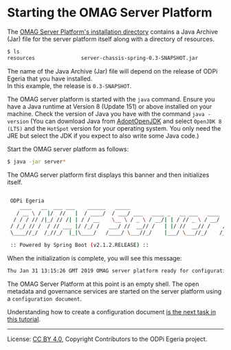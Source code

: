 <!-- SPDX-License-Identifier: CC-BY-4.0 -->
<!-- Copyright Contributors to the ODPi Egeria project. -->

# Starting the OMAG Server Platform

The [OMAG Server Platform's installation directory](../building-egeria-tutorial/task-installing-egeria.md)
contains a Java Archive (Jar) file for the server platform itself along with a directory of resources.

```bash
$ ls
resources				server-chassis-spring-0.3-SNAPSHOT.jar
```
The name of the Java Archive (Jar) file will
depend on the release of ODPi Egeria that you have installed.  
In this example, the release is `0.3-SNAPSHOT`.

The OMAG server platform is started with the `java` command.
Ensure you have a Java runtime at Version 8 (Update 151) or above installed on your machine.
Check the version of Java you have with the command `java -version`
(You can download Java from [AdoptOpenJDK](https://adoptopenjdk.net/) and select `OpenJDK 8 (LTS)`
and the `HotSpot` version for your operating system.
You only need the JRE but select the JDK if you expect to also write some Java code.)

Start the OMAG server platform as follows:

```bash
$ java -jar server*
```
The OMAG server platform first displays this banner and then initializes itself.

```bash

 ODPi Egeria
    ____   __  ___ ___    ______   _____                                 ____   _         _     ___
   / __ \ /  |/  //   |  / ____/  / ___/ ___   ____ _   __ ___   ____   / _  \ / / __    / /  / _ /__   ____ _  _
  / / / // /|_/ // /| | / / __    \__ \ / _ \ / __/| | / // _ \ / __/  / /_/ // //   |  / _\ / /_ /  | /  _// || |
 / /_/ // /  / // ___ |/ /_/ /   ___/ //  __// /   | |/ //  __// /    /  __ // // /  \ / /_ /  _// / // /  / / / /
 \____//_/  /_//_/  |_|\____/   /____/ \___//_/    |___/ \___//_/    /_/    /_/ \__/\//___//_/   \__//_/  /_/ /_/

 :: Powered by Spring Boot (v2.1.2.RELEASE) :: 

```
When the initialization is complete, you will see this message:

```bash
Thu Jan 31 13:15:26 GMT 2019 OMAG server platform ready for configuration
```

The OMAG Server Platform at this point is an empty shell.
The open metadata and governance services are started on the server platform
using a `configuration document`.

Understanding how to create a configuration document
[is the next task in this tutorial](task-creating-configuration-documents.md).



----
License: [CC BY 4.0](https://creativecommons.org/licenses/by/4.0/),
Copyright Contributors to the ODPi Egeria project.